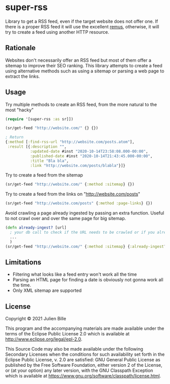 # super-rss

Library to get a RSS feed, even if the target website does not offer one.
If there is a proper RSS feed it will use the excellent [remus](https://github.com/igrishaev/remus), otherwise, it will try to create a feed using another HTTP resource.

## Rationale
Websites don't necessarily offer an RSS feed but most of them offer a sitemap to improve their SEO ranking.
This library attempts to create a feed using alternative methods such as using a sitemap or parsing a web page to extract the links.

## Usage

Try multiple methods to create an RSS feed, from the more natural to the most "hacky"
```clj
(require '[super-rss :as sr]])

(sr/get-feed "http://website.com/" {} {})

; Return
{:method [:find-rss-url "http://website.com/posts.atom"],
 :result [{:description "",
           :updated-date #inst "2020-10-14T23:58:08.000-00:00",
           :published-date #inst "2020-10-14T21:43:45.000-00:00",
           :title "Bla bla",
           :link "http://website.com/posts/blabla"}]}
```
Try to create a feed from the sitemap
```clj
(sr/get-feed "http://website.com/" {:method :sitemap} {})
```

Try to create a feed from the links on "http://website.com/posts"
```clj
(sr/get-feed "http://website.com/posts" {:method :page-links} {})
```

Avoid crawling a page already ingested by passing an extra function.
Useful to not crawl over and over the same page for big sitemap.
```clj
(defn already-ingest? [url]
  ; your db call to check if the URL needs to be crawled or if you already have the result in your database
  ...
  )
(sr/get-feed "http://website.com/" {:method :sitemap} {:already-ingest? already-ingest?})
```

## Limitations
- Filtering what looks like a feed entry won't work all the time
- Parsing an HTML page for finding a date is obviously not gonna work all the time.
- Only XML sitemap are supported

## License

Copyright © 2021 Julien Bille

This program and the accompanying materials are made available under the
terms of the Eclipse Public License 2.0 which is available at
http://www.eclipse.org/legal/epl-2.0.

This Source Code may also be made available under the following Secondary
Licenses when the conditions for such availability set forth in the Eclipse
Public License, v. 2.0 are satisfied: GNU General Public License as published by
the Free Software Foundation, either version 2 of the License, or (at your
option) any later version, with the GNU Classpath Exception which is available
at https://www.gnu.org/software/classpath/license.html.
